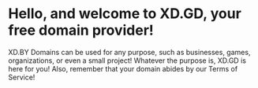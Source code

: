 # Hello, and welcome to XD.GD, your free domain provider! 
XD.BY Domains can be used for any purpose, such as businesses, games, organizations, or even a small project! Whatever the purpose is, XD.GD is here for you! Also, remember that your domain abides by our Terms of Service!
